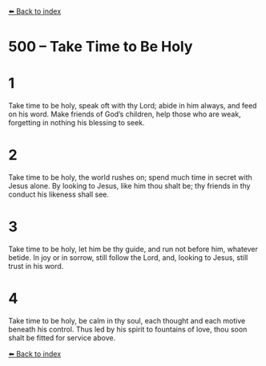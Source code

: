 [⬅️ Back to index](../README.md)

# 500 – Take Time to Be Holy


# 1
Take time to be holy,
speak oft with thy Lord;
abide in him always,
and feed on his word.
Make friends of God’s children,
help those who are weak,
forgetting in nothing
his blessing to seek.

# 2
Take time to be holy,
the world rushes on;
spend much time in secret
with Jesus alone.
By looking to Jesus,
like him thou shalt be;
thy friends in thy conduct
his likeness shall see.

# 3
Take time to be holy,
let him be thy guide,
and run not before him,
whatever betide.
In joy or in sorrow,
still follow the Lord,
and, looking to Jesus,
still trust in his word.

# 4
Take time to be holy,
be calm in thy soul,
each thought and each motive
beneath his control.
Thus led by his spirit
to fountains of love,
thou soon shalt be fitted
for service above.

[⬅️ Back to index](../README.md)
